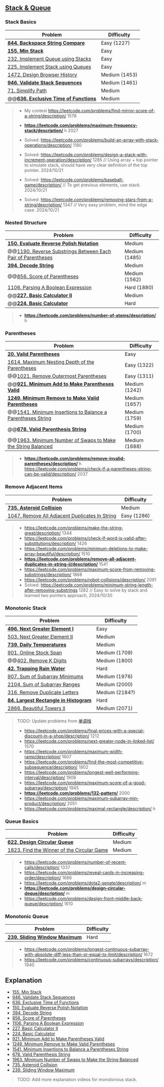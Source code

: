## [Stack & Queue](../topics/stack-queue.md)

### Stack Basics
| Problem          | Difficulty |
|------------------|------------|
|**[844. Backspace String Compare](../leetcode/844.backspace-string-compare.md)**|Easy (1227)|
|**[155. Min Stack](../leetcode/155.min-stack.md)**|Easy|
|[232. Implement Queue using Stacks](../leetcode/232.implement-queue-using-stacks.md)|Easy|
|[225. Implement Stack using Queues](../leetcode/225.implement-stack-using-queues.md)|Easy|
|[1472. Design Browser History](../leetcode/1472.design-browser-history.md)|Medium (1453)|
|**[946. Validate Stack Sequences](../leetcode/946.validate-stack-sequences.md)**|Medium (1461)|
|[71. Simplify Path](../leetcode/71.simplify-path.md)|Medium|
|@@**[636. Exclusive Time of Functions](../leetcode/636.exclusive-time-of-functions.md)**|Medium|

> * My contest https://leetcode.com/problems/find-mirror-score-of-a-string/description/ 1578
> * **https://leetcode.com/problems/maximum-frequency-stack/description/** h 2027
>
> * Solved: https://leetcode.com/problems/build-an-array-with-stack-operations/description/ 1180 
> * Solved: https://leetcode.com/problems/design-a-stack-with-increment-operation/description/ 1285 // Using array + top pointer to simulate stack, should have very clear definition of the top pointer. 2024/10/21
> * Solved: https://leetcode.com/problems/baseball-game/description/ // To get previous elements, use stack. 2024/10/21
> * Solved: https://leetcode.com/problems/removing-stars-from-a-string/description/ 1347 // Very easy problem, mind the edge case. 2024/10/21

### Nested Structure
| Problem          | Difficulty |
|------------------|------------|
|**[150. Evaluate Reverse Polish Notation](../leetcode/150.evaluate-reverse-polish-notation.md)**|Medium|
|@@[1190. Reverse Substrings Between Each Pair of Parentheses](../leetcode/1190.reverse-substrings-between-each-pair-of-parentheses.md)|Medium (1485)|
|**[394. Decode String](../leetcode/394.decode-string.md)**|Medium|
|@@[856. Score of Parentheses](../leetcode/856.score-of-parentheses.md)|Medium (1562)|
|[1106. Parsing A Boolean Expression](../leetcode/1106.parsing-a-boolean-expression.md)|Hard (1880)|
|@@**[227. Basic Calculator II](../leetcode/227.basic-calculator-ii.md)**|Medium|
|@@**[224. Basic Calculator](../leetcode/224.basic-calculator.md)**|Hard|

> * **https://leetcode.com/problems/number-of-atoms/description/** h

### Parentheses
| Problem          | Difficulty |
|------------------|------------|
|**[20. Valid Parentheses](../leetcode/20.valid-parentheses.md)**|Easy|
|[1614. Maximum Nesting Depth of the Parentheses](../leetcode/1614.maximum-nesting-depth-of-the-parentheses.md)|Easy (1322)|
|@@[1021. Remove Outermost Parentheses](../leetcode/1021.remove-outermost-parentheses.md)|Easy (1311)|
|@@**[921. Minimum Add to Make Parentheses Valid](../leetcode/921.minimum-add-to-make-parentheses-valid.md)**|Medium (1242)|
|**[1249. Minimum Remove to Make Valid Parentheses](../leetcode/1249.minimum-remove-to-make-valid-parentheses.md)**|Medium (1657)|
|@@[1541. Minimum Insertions to Balance a Parentheses String](../leetcode/1541.minimum-insertions-to-balance-a-parentheses-string.md)|Medium (1759)|
|@@**[678. Valid Parenthesis String](../leetcode/678.valid-parenthesis-string.md)**|Medium (1700)|
|@@[1963. Minimum Number of Swaps to Make the String Balanced](../leetcode/1963.minimum-number-of-swaps-to-make-the-string-balanced.md)|Medium (1688)|

> * **https://leetcode.com/problems/remove-invalid-parentheses/description/** h
> https://leetcode.com/problems/check-if-a-parentheses-string-can-be-valid/description/ 2037

### Remove Adjacent Items
| Problem          | Difficulty |
|------------------|------------|
|**[735. Asteroid Collision](../leetcode/735.asteroid-collision.md)**|Medium|
|[1047. Remove All Adjacent Duplicates In String](../leetcode/1047.remove-all-adjacent-duplicates-in-string.md)|Easy (1286)|

> * https://leetcode.com/problems/make-the-string-great/description/ 1344
> * https://leetcode.com/problems/check-if-word-is-valid-after-substitutions/description/ 1426
> * https://leetcode.com/problems/minimum-deletions-to-make-array-beautiful/description/ 1510
> * **https://leetcode.com/problems/remove-all-adjacent-duplicates-in-string-ii/description/** 1541
> * https://leetcode.com/problems/maximum-score-from-removing-substrings/description/ 1868
> * https://leetcode.com/problems/robot-collisions/description/ 2091
> * Solved: https://leetcode.com/problems/minimum-string-length-after-removing-substrings 1282 // Easy to solve by stack and learned two pointers approach, 2024/10/30

### Monotonic Stack
| Problem          | Difficulty |
|------------------|------------|
|**[496. Next Greater Element I](../leetcode/496.next-greater-element-i.md)**|Easy|
|[503. Next Greater Element II](../leetcode/503.next-greater-element-ii.md)|Medium|
|**[739. Daily Temperatures](../leetcode/739.daily-temperatures.md)**|Medium|
|[901. Online Stock Span](../leetcode/901.online-stock-span.md)|Medium (1709)|
|@@[402. Remove K Digits](../leetcode/402.remove-k-digits.md)|Medium (1800)|
|**[42. Trapping Rain Water](../leetcode/42.trapping-rain-water.md)**|Hard|
|[907. Sum of Subarray Minimums](../leetcode/907.sum-of-subarray-minimums.md)|Medium (1976)|
|[2104. Sum of Subarray Ranges](../leetcode/2104.sum-of-subarray-ranges.md)|Medium (2000)|
|[316. Remove Duplicate Letters](../leetcode/316.remove-duplicate-letters.md)|Medium (2184?)|
|**[84. Largest Rectangle in Histogram](../leetcode/84.largest-rentangle-in-histogram.md)**|Hard|
|[2866. Beautiful Towers II](../leetcode/2866.beautiful-towers-ii.md)|Medium (2071)|

> TODO: Update problems from [单调栈](https://huxulm.github.io/lc-rating/list/monotonic_stack)
> * https://leetcode.com/problems/final-prices-with-a-special-discount-in-a-shop/description/ 1212
> * https://leetcode.com/problems/next-greater-node-in-linked-list/ 1570
> * https://leetcode.com/problems/maximum-width-ramp/description/ 1607
> * https://leetcode.com/problems/find-the-most-competitive-subsequence/description/ 1802
> * https://leetcode.com/problems/longest-well-performing-interval/description/ 1908
> * https://leetcode.com/problems/maximum-score-of-a-good-subarray/description/ 1945
> * **https://leetcode.com/problems/132-pattern/** 2000
> * https://leetcode.com/problems/maximum-subarray-min-product/description/ 2051
> * https://leetcode.com/problems/maximal-rectangle/description/ h

### Queue Basics
| Problem          | Difficulty |
|------------------|------------|
|**[622. Design Circular Queue](../leetcode/622.design-circular-queue.md)**|Medium|
|[1823. Find the Winner of the Circular Game](../leetcode/1823.find-the-winner-of-the-circular-game.md)|Medium|

> * https://leetcode.com/problems/number-of-recent-calls/description/ 1337
> * https://leetcode.com/problems/reveal-cards-in-increasing-order/description/ 1686
> * https://leetcode.com/problems/dota2-senate/description/ m
> * **https://leetcode.com/problems/design-circular-deque/description/** m
> * https://leetcode.com/problems/design-front-middle-back-queue/description/ 1610

### Monotonic Queue
| Problem          | Difficulty |
|------------------|------------|
|**[239. Sliding Window Maximum](../leetcode/239.sliding-window-maximium.md)**|Hard|

> * https://leetcode.com/problems/longest-continuous-subarray-with-absolute-diff-less-than-or-equal-to-limit/description/ 1672
> * https://leetcode.com/problems/continuous-subarrays/description/ 1940

## Explanation
* [155. Min Stack](https://www.youtube.com/watch?v=e3s8LZc6Cdo)
* [946. Validate Stack Sequences](https://www.youtube.com/watch?v=zeCItXGLw0w)
* [636. Exclusive Time of Functions](https://www.youtube.com/watch?v=Ka4cDRolnBE)
* [150. Evaluate Reverse Polish Notation](https://www.youtube.com/watch?v=3LZL85FAb8w)
* [394. Decode String](https://www.youtube.com/watch?v=-M-EoXtufLY)
* [856. Score of Parentheses](https://www.youtube.com/watch?v=fAsV6SIJ-GI)
* [1106. Parsing A Boolean Expression](https://www.youtube.com/watch?v=vhH2LiWk2qE)
* [227. Basic Calculator II](https://www.youtube.com/watch?v=iBKFBBde8Vw)
* [224. Basic Calculator](https://www.youtube.com/watch?v=t8wIrdWSDsE)
* [921. Minimum Add to Make Parentheses Valid](https://www.youtube.com/watch?v=Sv5Xb-kfDok)
* [1249. Minimum Remove to Make Valid Parentheses](https://www.youtube.com/watch?v=U1nwBAIQ-oc)
* [1541. Minimum Insertions to Balance a Parentheses String](https://www.youtube.com/watch?v=MipkQzEkhBM)
* [678. Valid Parenthesis String](https://www.youtube.com/watch?v=ReR0bp9cAtc)
* [1963. Minimum Number of Swaps to Make the String Balanced](https://www.youtube.com/watch?v=L7T-7NPgPW0)
* [735. Asteroid Collision](https://www.youtube.com/watch?v=k1voGPKB-Is)
* [239. Sliding Window Maximum](https://www.youtube.com/watch?v=b1rqOQ5p6EA)

> TODO: Add more explanation videos for monotonous stack.